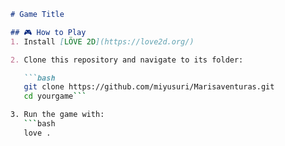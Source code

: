 ```markdown
# Game Title

## 🎮 How to Play
1. Install [LÖVE 2D](https://love2d.org/)

2. Clone this repository and navigate to its folder:

   ```bash
   git clone https://github.com/miyusuri/Marisaventuras.git
   cd yourgame```

3. Run the game with:
   ```bash
   love .
   ```
